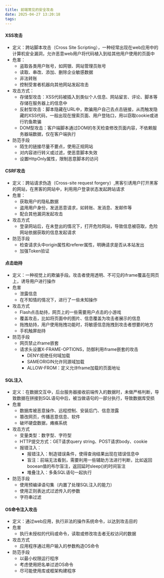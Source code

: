 ```yaml
---
title: 前端常见的安全攻击
date: 2025-04-27 13:20:18
tags:
---
```


#### XSS攻击
- 定义：跨站脚本攻击（Cross Site Scripting），一种经常出现在web应用中的计算机安全漏洞，允许恶意web用户将代码植入到给其他用户使用的页面中
- 危害：
  - 盗取各类用户账号，如网银、网站管理员账号
  - 读取、串改、添加、删除企业敏感数据
  - 非法转账
  - 控制受害者机器向其他网站发起攻击
- 攻击方式：
  - 存储型攻击：XSS代码被插入到类似个人信息、网站留言、评论、脚本等存储在服务器上的信息中
  - 反射型攻击：脚本隐藏在URL中，欺骗用户自己去点击链接，从而触发隐藏的XSS代码，一般出现在搜索页面、用户登陆口，用以窃取cookie或进行钓鱼欺骗
  - DOM型攻击：客户端脚本通过DOM的冬天检查修改页面内容，不依赖服务器端数据，仅在客户端执行
- 防范手段
  - 陌生的链接尽量不要点，使用正规网站
  - 对内容进行转义或过滤，使恶意脚本失效
  - 设置HttpOnly属性，限制恶意脚本的访问

#### CSRF攻击
- 定义：跨站请求伪造（Cross-site request forgery）,黑客引诱用户打开黑客的网站，在黑客的网站中，利用用户登录状态发起跨站请求
- 危害：
  - 获取用户的隐私数据
  - 盗用用户身份，发送恶意请求，如转账、发消息、发邮件等
  - 配合其他漏洞发起攻击
- 攻击方式
  - 登录网站后，在未登出的情况下，打开危险网站，导致信息被窃取，危险网站依据获取的信息发起请求
- 防范手段
  - 检查请求头中origin属性和referer属性，明确请求是否从本站发出
  - 加强Token验证

#### 点击劫持
- 定义：一种视觉上的欺骗手段。攻击者使用透明、不可见的iframe覆盖在网页上，诱导用户进行操作
- 危害
  - 泄露信息
  - 在不知情的情况下，进行了一些未知操作
- 攻击方式
  - Flash点击劫持，网页上的一些需要用户点击的小游戏
  - 覆盖攻击，比如将页面中的图片、信息覆盖为攻击者展示的信息
  - 拖拽劫持，用户使用拖拽功能时，将敏感信息拖拽到攻击者想要的地方
  - 手机触屏劫持
- 防范手段
  - 网页禁止iframe嵌套
  - 请求头设置X-FRAME-OPTIONS，防御利用iframe嵌套的攻击
    - DENY:拒绝任何域加载
    - SAMEORIGIN允许同源域加载
    - ALLOW-FROM：定义允许frame加载的页面地址

#### SQL注入
- 定义：在数据交互中，后台服务器接收前端传入的数据时，未做严格判断，导致数据在拼接到SQL语句中后，被当做语句的一部分执行，导致数据库受损
- 危害
  - 数据库被恶意操作、远程控制、安装后门、信息泄露
  - 篡改网页，传播恶意信息、软件
  - 破坏硬盘数据，瘫痪系统
- 攻击方式
  - 变量类型：数字型、字符型
  - HTTP提交方式：GET请求query string、POST请求body、cookie
  - 报错注入：
    - 报错注入：制造错误条件，使得查询结果出现在错误信息中
    - 盲注：前端无法看到，需要利用一些辅助方法进行判断，比如返回booean值的布尔盲注，返回延时sleep()的时间盲注
    - 堆叠注入：多条SQL语句一起执行
- 防范手段
  - 使用预编译语句集（内置了处理SQL注入的能力）
  - 使用正则表达式过滤传入的参数
  - 字符串过滤

#### OS命令注入攻击
- 定义：通过web应用，执行非法的操作系统命令，以达到攻击目的
- 危害
  - 执行未授权的代码或命令，读取或修改攻击者无权访问的数据
- 攻击方式
  - 应用程序通过用户输入的参数构造OS命令
- 防范手段
  - 以最小权限运行程序
  - 考虑使用把名单过滤OS命令
  - 尽可能使用库或框架构建程序